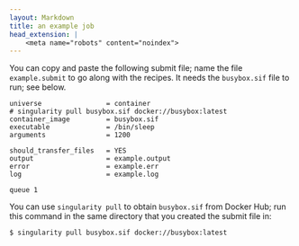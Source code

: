 ```yaml
---
layout: Markdown
title: an example job
head_extension: |
    <meta name="robots" content="noindex">
---
```


You can copy and paste the following submit file; name the file
`example.submit` to go along with the recipes.  It needs
the `busybox.sif` file to run; see below.

	universe                = container
	# singularity pull busybox.sif docker://busybox:latest
	container_image         = busybox.sif
	executable              = /bin/sleep
	arguments               = 1200

	should_transfer_files   = YES
	output                  = example.output
	error                   = example.err
	log                     = example.log

	queue 1

You can use `singularity pull` to obtain `busybox.sif` from Docker Hub;
run this command in the same directory that you created the submit file in:

	$ singularity pull busybox.sif docker://busybox:latest

